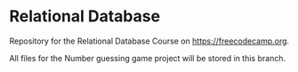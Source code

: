 # Relational Database
Repository for the Relational Database Course on https://freecodecamp.org.


All files for the Number guessing game project will be stored in this branch.
